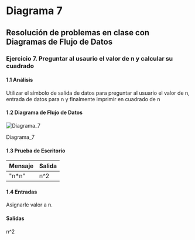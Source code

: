 # Diagrama 7
## Resolución de problemas en clase con Diagramas de Flujo de Datos
### Ejercicio 7. Preguntar al usaurio el valor de n y calcular su cuadrado
#### 1.1 Análisis
Utilizar el símbolo de salida de datos para preguntar al usuario el valor de n, entrada de datos para n y finalmente imprimir en cuadrado de n
#### 1.2 Diagrama de Flujo de Datos
![Diagrama_7](https://user-images.githubusercontent.com/113486125/190933683-0daae145-6b9a-4b02-886e-da4dbaff6e33.png)

Diagrama_7
#### 1.3 Prueba de Escritorio
| Mensaje | Salida |
| ----------- | ----------- |
| "n*n" | n^2 |
#### 1.4 Entradas
Asignarle valor a n.
#### Salidas
n^2
